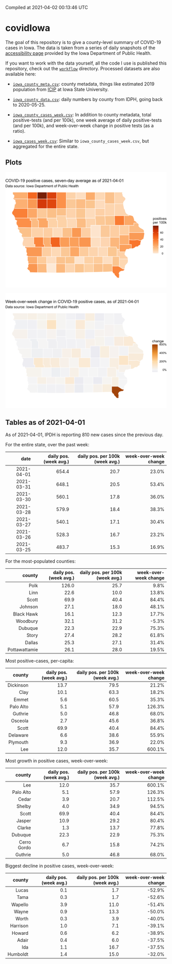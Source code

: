 Compiled at 2021-04-02 00:13:46 UTC

<!-- README.md is generated from README.Rmd. Please edit that file -->

# covidIowa

<!-- badges: start -->

<!-- badges: end -->

The goal of this repository is to give a county-level summary of
COVID-19 cases in Iowa. The data is taken from a series of daily
snapshots of the [accessibility
page](https://coronavirus.iowa.gov/pages/access) provided by the Iowa
Department of Public Health.

If you want to work with the data yourself, all the code I use is
published this repository, check out the [`workflow`](workflow)
directory. Processed datasets are also available here:

  - [`iowa_county_meta.csv`](https://raw.githubusercontent.com/ijlyttle/covidIowa/master/workflow/data/99-publish/iowa_county_meta.csv):
    county metadata, things like estimated 2019 population from
    [ICIP](https://www.icip.iastate.edu/tables/population/counties-estimates)
    at Iowa State University.

  - [`iowa_county_data.csv`](https://raw.githubusercontent.com/ijlyttle/covidIowa/master/workflow/data/99-publish/iowa_county_data.csv):
    daily numbers by county from IDPH, going back to 2020-05-25.

  - [`iowa_county_cases_week.csv`](https://raw.githubusercontent.com/ijlyttle/covidIowa/master/workflow/data/99-publish/iowa_county_data.csv):
    In addition to county metadata, total positive-tests (and per 100k),
    one week average of daily positive-tests (and per 100k), and
    week-over-week change in positive tests (as a ratio).

  - [`iowa_cases_week.csv`](https://raw.githubusercontent.com/ijlyttle/covidIowa/master/workflow/data/99-publish/iowa_cases_week.csv):
    Similar to `iowa_county_cases_week.csv`, but aggregated for the
    entire state.

## Plots

![](workflow/data/99-publish/iowa_cases.png)

![](workflow/data/99-publish/iowa_change.png)

## Tables as of 2021-04-01

As of 2021-04-01, IPDH is reporting 810 new cases since the previous
day.

For the entire state, over the past week:

|       date | daily pos. (week avg.) | daily pos. per 100k (week avg.) | week-over-week change |
| ---------: | ---------------------: | ------------------------------: | --------------------: |
| 2021-04-01 |                  654.4 |                            20.7 |                 23.0% |
| 2021-03-31 |                  648.1 |                            20.5 |                 53.4% |
| 2021-03-30 |                  560.1 |                            17.8 |                 36.0% |
| 2021-03-28 |                  579.9 |                            18.4 |                 38.3% |
| 2021-03-27 |                  540.1 |                            17.1 |                 30.4% |
| 2021-03-26 |                  528.3 |                            16.7 |                 23.2% |
| 2021-03-25 |                  483.7 |                            15.3 |                 16.9% |

For the most-populated counties:

|        county | daily pos. (week avg.) | daily pos. per 100k (week avg.) | week-over-week change |
| ------------: | ---------------------: | ------------------------------: | --------------------: |
|          Polk |                  126.0 |                            25.7 |                  9.8% |
|          Linn |                   22.6 |                            10.0 |                 13.8% |
|         Scott |                   69.9 |                            40.4 |                 84.4% |
|       Johnson |                   27.1 |                            18.0 |                 48.1% |
|    Black Hawk |                   16.1 |                            12.3 |                 17.7% |
|      Woodbury |                   32.1 |                            31.2 |                \-5.3% |
|       Dubuque |                   22.3 |                            22.9 |                 75.3% |
|         Story |                   27.4 |                            28.2 |                 61.8% |
|        Dallas |                   25.3 |                            27.1 |                 31.4% |
| Pottawattamie |                   26.1 |                            28.0 |                 19.5% |

Most positive-cases, per-capita:

|    county | daily pos. (week avg.) | daily pos. per 100k (week avg.) | week-over-week change |
| --------: | ---------------------: | ------------------------------: | --------------------: |
| Dickinson |                   13.7 |                            79.5 |                 21.2% |
|      Clay |                   10.1 |                            63.3 |                 18.2% |
|     Emmet |                    5.6 |                            60.5 |                 35.3% |
| Palo Alto |                    5.1 |                            57.9 |                126.3% |
|   Guthrie |                    5.0 |                            46.8 |                 68.0% |
|   Osceola |                    2.7 |                            45.6 |                 36.8% |
|     Scott |                   69.9 |                            40.4 |                 84.4% |
|  Delaware |                    6.6 |                            38.6 |                 55.9% |
|  Plymouth |                    9.3 |                            36.9 |                 22.0% |
|       Lee |                   12.0 |                            35.7 |                600.1% |

Most growth in positive cases, week-over-week:

|      county | daily pos. (week avg.) | daily pos. per 100k (week avg.) | week-over-week change |
| ----------: | ---------------------: | ------------------------------: | --------------------: |
|         Lee |                   12.0 |                            35.7 |                600.1% |
|   Palo Alto |                    5.1 |                            57.9 |                126.3% |
|       Cedar |                    3.9 |                            20.7 |                112.5% |
|      Shelby |                    4.0 |                            34.9 |                 94.5% |
|       Scott |                   69.9 |                            40.4 |                 84.4% |
|      Jasper |                   10.9 |                            29.2 |                 80.4% |
|      Clarke |                    1.3 |                            13.7 |                 77.8% |
|     Dubuque |                   22.3 |                            22.9 |                 75.3% |
| Cerro Gordo |                    6.7 |                            15.8 |                 74.2% |
|     Guthrie |                    5.0 |                            46.8 |                 68.0% |

Biggest decline in positive cases, week-over-week:

|   county | daily pos. (week avg.) | daily pos. per 100k (week avg.) | week-over-week change |
| -------: | ---------------------: | ------------------------------: | --------------------: |
|    Lucas |                    0.1 |                             1.7 |               \-52.9% |
|     Tama |                    0.3 |                             1.7 |               \-52.6% |
|  Wapello |                    3.9 |                            11.0 |               \-51.4% |
|    Wayne |                    0.9 |                            13.3 |               \-50.0% |
|    Worth |                    0.3 |                             3.9 |               \-40.0% |
| Harrison |                    1.0 |                             7.1 |               \-39.1% |
|   Howard |                    0.6 |                             6.2 |               \-38.9% |
|    Adair |                    0.4 |                             6.0 |               \-37.5% |
|      Ida |                    1.1 |                            16.7 |               \-37.5% |
| Humboldt |                    1.4 |                            15.0 |               \-32.0% |
